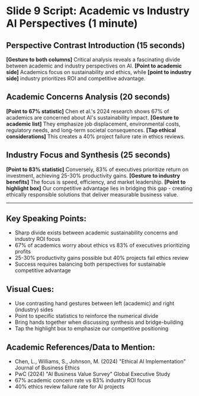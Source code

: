 # Slide 9 Script: Academic vs Industry AI Perspectives (1 minute)

## Perspective Contrast Introduction (15 seconds)
**[Gesture to both columns]** Critical analysis reveals a fascinating divide between academic and industry perspectives on AI. **[Point to academic side]** Academics focus on sustainability and ethics, while **[point to industry side]** industry prioritizes ROI and competitive advantage.

## Academic Concerns Analysis (20 seconds)
**[Point to 67% statistic]** Chen et al.'s 2024 research shows 67% of academics are concerned about AI's sustainability impact. **[Gesture to academic list]** They emphasize job displacement, environmental costs, regulatory needs, and long-term societal consequences. **[Tap ethical considerations]** This creates a 40% project failure rate in ethics reviews.

## Industry Focus and Synthesis (25 seconds)
**[Point to 83% statistic]** Conversely, 83% of executives prioritize return on investment, achieving 25-30% productivity gains. **[Gesture to industry benefits]** The focus is speed, efficiency, and market leadership. **[Point to highlight box]** Our competitive advantage lies in bridging this gap - creating ethically responsible solutions that deliver measurable business value.

---

## Key Speaking Points:
- Sharp divide exists between academic sustainability concerns and industry ROI focus
- 67% of academics worry about ethics vs 83% of executives prioritizing profits
- 25-30% productivity gains possible but 40% projects fail ethics review
- Success requires balancing both perspectives for sustainable competitive advantage

## Visual Cues:
- Use contrasting hand gestures between left (academic) and right (industry) sides
- Point to specific statistics to reinforce the numerical divide
- Bring hands together when discussing synthesis and bridge-building
- Tap the highlight box to emphasize our competitive positioning

## Academic References/Data to Mention:
- Chen, L., Williams, S., Johnson, M. (2024) "Ethical AI Implementation" Journal of Business Ethics
- PwC (2024) "AI Business Value Survey" Global Executive Study
- 67% academic concern rate vs 83% industry ROI focus
- 40% ethics review failure rate for AI projects